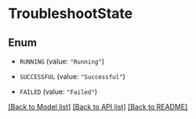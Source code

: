 # TroubleshootState

## Enum


* `RUNNING` (value: `"Running"`)

* `SUCCESSFUL` (value: `"Successful"`)

* `FAILED` (value: `"Failed"`)


[[Back to Model list]](../README.md#documentation-for-models) [[Back to API list]](../README.md#documentation-for-api-endpoints) [[Back to README]](../README.md)


